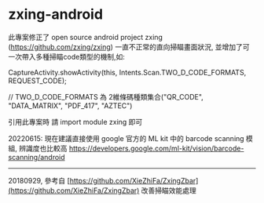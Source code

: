 # zxing-android



此專案修正了 open source android project zxing (https://github.com/zxing/zxing) 一直不正常的直向掃瞄畫面狀況, 並增加了可一次帶入多種掃瞄code類型的機制,如:

CaptureActivity.showActivity(this, Intents.Scan.TWO_D_CODE_FORMATS, REQUEST_CODE);

// TWO_D_CODE_FORMATS 為 2維條碼種類集合("QR_CODE", "DATA_MATRIX", "PDF_417", "AZTEC")

引用此專案時 請 import module zxing 即可

20220615:
現在建議直接使用 google 官方的 ML kit 中的 barcode scanning 模組, 辨識度也比較高
https://developers.google.com/ml-kit/vision/barcode-scanning/android


* * *
20180929, 參考自 [https://github.com/XieZhiFa/ZxingZbar](https://github.com/XieZhiFa/ZxingZbar)
改善掃瞄效能處理
